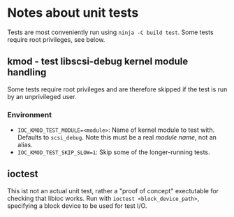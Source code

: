 # Notes about unit tests

Tests are most conveniently run using `ninja -C build test`. Some tests require
root privileges, see below.

## kmod - test libscsi-debug kernel module handling

Some tests require root privileges and are therefore skipped if the test is
run by an unprivileged user.

### Environment

 * `IOC_KMOD_TEST_MODULE=<module>`: Name of kernel module to test with. Defaults to
   `scsi_debug`. Note this must be a real *module name*, not an alias.
 * `IOC_KMOD_TEST_SKIP_SLOW=1`: Skip some of the longer-running tests.

## ioctest

This ist not an actual unit test, rather a "proof of concept" exectutable for
checking that libioc works. Run with `ioctest <block_device_path>`, specifying
a block device to be used for test I/O.
